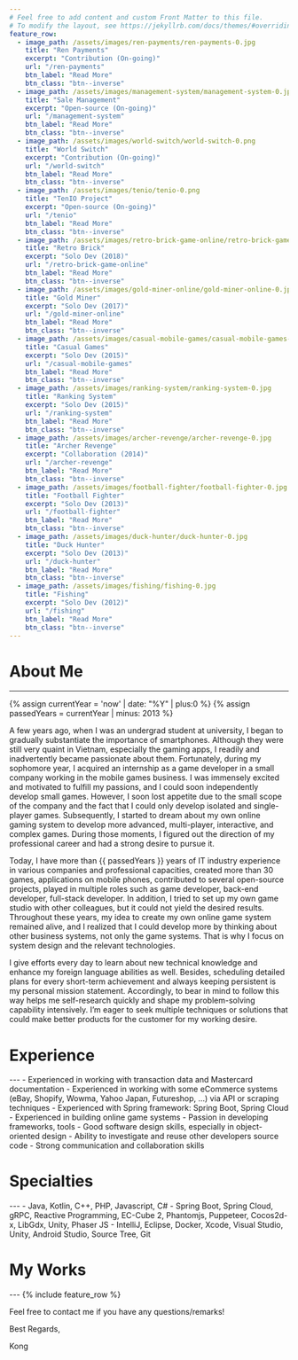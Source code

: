 ```yaml
---
# Feel free to add content and custom Front Matter to this file.
# To modify the layout, see https://jekyllrb.com/docs/themes/#overriding-theme-defaults
feature_row:
  - image_path: /assets/images/ren-payments/ren-payments-0.jpg
    title: "Ren Payments"
    excerpt: "Contribution (On-going)"
    url: "/ren-payments"
    btn_label: "Read More"
    btn_class: "btn--inverse"
  - image_path: /assets/images/management-system/management-system-0.jpg
    title: "Sale Management"
    excerpt: "Open-source (On-going)"
    url: "/management-system"
    btn_label: "Read More"
    btn_class: "btn--inverse"
  - image_path: /assets/images/world-switch/world-switch-0.png
    title: "World Switch"
    excerpt: "Contribution (On-going)"
    url: "/world-switch"
    btn_label: "Read More"
    btn_class: "btn--inverse"
  - image_path: /assets/images/tenio/tenio-0.png
    title: "TenIO Project"
    excerpt: "Open-source (On-going)"
    url: "/tenio"
    btn_label: "Read More"
    btn_class: "btn--inverse"
  - image_path: /assets/images/retro-brick-game-online/retro-brick-game-online-0.jpg
    title: "Retro Brick"
    excerpt: "Solo Dev (2018)"
    url: "/retro-brick-game-online"
    btn_label: "Read More"
    btn_class: "btn--inverse"    
  - image_path: /assets/images/gold-miner-online/gold-miner-online-0.jpg
    title: "Gold Miner"
    excerpt: "Solo Dev (2017)"
    url: "/gold-miner-online"
    btn_label: "Read More"
    btn_class: "btn--inverse"
  - image_path: /assets/images/casual-mobile-games/casual-mobile-games-0.jpg
    title: "Casual Games"
    excerpt: "Solo Dev (2015)"
    url: "/casual-mobile-games"
    btn_label: "Read More"
    btn_class: "btn--inverse"
  - image_path: /assets/images/ranking-system/ranking-system-0.jpg
    title: "Ranking System"
    excerpt: "Solo Dev (2015)"
    url: "/ranking-system"
    btn_label: "Read More"
    btn_class: "btn--inverse"    
  - image_path: /assets/images/archer-revenge/archer-revenge-0.jpg
    title: "Archer Revenge"
    excerpt: "Collaboration (2014)"
    url: "/archer-revenge"
    btn_label: "Read More"
    btn_class: "btn--inverse"
  - image_path: /assets/images/football-fighter/football-fighter-0.jpg
    title: "Football Fighter"
    excerpt: "Solo Dev (2013)"
    url: "/football-fighter"
    btn_label: "Read More"
    btn_class: "btn--inverse"    
  - image_path: /assets/images/duck-hunter/duck-hunter-0.jpg
    title: "Duck Hunter"
    excerpt: "Solo Dev (2013)"
    url: "/duck-hunter"
    btn_label: "Read More"
    btn_class: "btn--inverse"
  - image_path: /assets/images/fishing/fishing-0.jpg
    title: "Fishing"
    excerpt: "Solo Dev (2012)"
    url: "/fishing"
    btn_label: "Read More"
    btn_class: "btn--inverse"    
---
```


<h1> About Me </h1>

---
{% assign currentYear = 'now' | date: "%Y" | plus:0 %}
{% assign passedYears = currentYear | minus: 2013 %}

A few years ago, when I was an undergrad student at university, I began to gradually substantiate the importance of smartphones. Although they were still very quaint in Vietnam, especially the gaming apps, I readily and inadvertently became passionate about them. Fortunately, during my sophomore year, I acquired an internship as a game developer in a small company working in the mobile games business. I was immensely excited and motivated to fulfill my passions, and I could soon independently develop small games. However, I soon lost appetite due to the small scope of the company and the fact that I could only develop isolated and single-player games. Subsequently, I started to dream about my own online gaming system to develop more advanced, multi-player, interactive, and complex games. During those moments, I figured out the direction of my professional career and had a strong desire to pursue it.

Today, I have more than {{ passedYears }} years of IT industry experience in various companies and professional capacities, created more than 30 games, applications on mobile phones, contributed to several open-source projects, played in multiple roles such as game developer, back-end developer, full-stack developer. In addition, I tried to set up my own game studio with other colleagues, but it could not yield the desired results. Throughout these years, my idea to create my own online game system remained alive, and I realized that I could develop more by thinking about other business systems, not only the game systems. That is why I focus on system design and the relevant technologies.

I give efforts every day to learn about new technical knowledge and enhance my foreign language abilities as well. Besides, scheduling detailed plans for every short-term achievement and always keeping persistent is my personal mission statement. Accordingly, to bear in mind to follow this way helps me self-research quickly and shape my problem-solving capability intensively. I’m eager to seek multiple techniques or solutions that could make better products for the customer for my working desire.

<h1> Experience </h1>
---
- Experienced in working with transaction data and Mastercard documentation
- Experienced in working with some eCommerce systems (eBay, Shopify, Wowma, Yahoo Japan, Futureshop, ...) via API or scraping techniques
- Experienced with Spring framework: Spring Boot, Spring Cloud
- Experienced in building online game systems
- Passion in developing frameworks, tools
- Good software design skills, especially in object-oriented design
- Ability to investigate and reuse other developers source code	
- Strong communication and collaboration skills

<h1> Specialties </h1>
---
- Java, Kotlin, C++, PHP, Javascript, C#
- Spring Boot, Spring Cloud, gRPC, Reactive Programming, EC-Cube 2, Phantomjs, Puppeteer, Cocos2d-x, LibGdx, Unity, Phaser JS
- IntelliJ, Eclipse, Docker, Xcode, Visual Studio, Unity, Android Studio, Source Tree, Git

<h1> My Works </h1>
---
{% include feature_row %}

Feel free to contact me if you have any questions/remarks!

Best Regards,

Kong
